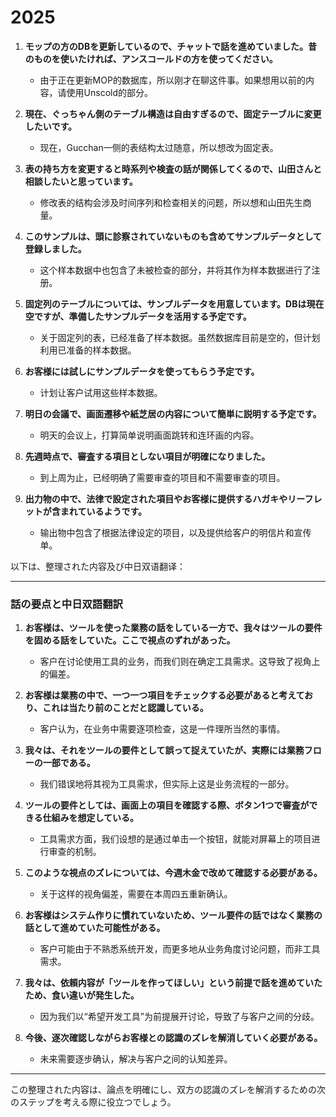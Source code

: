 # 2025


1. **モップの方のDBを更新しているので、チャットで話を進めていました。昔のものを使いたければ、アンスコールドの方を使ってください。**  
   - 由于正在更新MOP的数据库，所以刚才在聊这件事。如果想用以前的内容，请使用Unscold的部分。

2. **現在、ぐっちゃん側のテーブル構造は自由すぎるので、固定テーブルに変更したいです。**  
   - 现在，Gucchan一侧的表结构太过随意，所以想改为固定表。

3. **表の持ち方を変更すると時系列や検査の話が関係してくるので、山田さんと相談したいと思っています。**  
   - 修改表的结构会涉及时间序列和检查相关的问题，所以想和山田先生商量。

4. **このサンプルは、頭に診察されていないものも含めてサンプルデータとして登録しました。**  
   - 这个样本数据中也包含了未被检查的部分，并将其作为样本数据进行了注册。

5. **固定列のテーブルについては、サンプルデータを用意しています。DBは現在空ですが、準備したサンプルデータを活用する予定です。**  
   - 关于固定列的表，已经准备了样本数据。虽然数据库目前是空的，但计划利用已准备的样本数据。

6. **お客様には試しにサンプルデータを使ってもらう予定です。**  
   - 计划让客户试用这些样本数据。

7. **明日の会議で、画面遷移や紙芝居の内容について簡単に説明する予定です。**  
   - 明天的会议上，打算简单说明画面跳转和连环画的内容。

8. **先週時点で、審査する項目としない項目が明確になりました。**  
   - 到上周为止，已经明确了需要审查的项目和不需要审查的项目。

9. **出力物の中で、法律で設定された項目やお客様に提供するハガキやリーフレットが含まれているようです。**  
   - 输出物中包含了根据法律设定的项目，以及提供给客户的明信片和宣传单。

以下は、整理された内容及び中日双语翻译：

---

### 話の要点と中日双語翻訳

1. **お客様は、ツールを使った業務の話をしている一方で、我々はツールの要件を固める話をしていた。ここで視点のずれがあった。**  
   - 客户在讨论使用工具的业务，而我们则在确定工具需求。这导致了视角上的偏差。

2. **お客様は業務の中で、一つ一つ項目をチェックする必要があると考えており、これは当たり前のことだと認識している。**  
   - 客户认为，在业务中需要逐项检查，这是一件理所当然的事情。

3. **我々は、それをツールの要件として誤って捉えていたが、実際には業務フローの一部である。**  
   - 我们错误地将其视为工具需求，但实际上这是业务流程的一部分。

4. **ツールの要件としては、画面上の項目を確認する際、ボタン1つで審査ができる仕組みを想定している。**  
   - 工具需求方面，我们设想的是通过单击一个按钮，就能对屏幕上的项目进行审查的机制。

5. **このような視点のズレについては、今週木金で改めて確認する必要がある。**  
   - 关于这样的视角偏差，需要在本周四五重新确认。

6. **お客様はシステム作りに慣れていないため、ツール要件の話ではなく業務の話として進めていた可能性がある。**  
   - 客户可能由于不熟悉系统开发，而更多地从业务角度讨论问题，而非工具需求。

7. **我々は、依頼内容が「ツールを作ってほしい」という前提で話を進めていたため、食い違いが発生した。**  
   - 因为我们以“希望开发工具”为前提展开讨论，导致了与客户之间的分歧。

8. **今後、逐次確認しながらお客様との認識のズレを解消していく必要がある。**  
   - 未来需要逐步确认，解决与客户之间的认知差异。

---

この整理された内容は、論点を明確にし、双方の認識のズレを解消するための次のステップを考える際に役立つでしょう。





